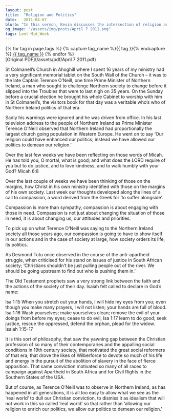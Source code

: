 ```yaml
---
layout: post
title:  "Religion and Politics"
date:   2011-04-07
blurb: "In this sermon, Kevin discusses the intersection of religion and politics, using historical examples from Northern Ireland, South Africa, and the USA. He emphasizes the importance of compassion and justice in politics, and warns against letting politics demean religion. The sermon draws on the words of Micah 6:8, urging us to do justice, love kindness, and walk humbly with God."
og_image: "/assets/img/posts/April 7 2011.png"
tags: Lent Mid_Week
---    
```

<div class="tag-pills">
  {% for tag in page.tags %}
    {% capture tag_name %}{{ tag }}{% endcapture %}
    <a href="{{ site.baseurl }}/tag/{{ tag_name }}" class="tag-pill">{{ tag_name }}</a>
  {% endfor %}
</div>
[Original PDF](/assets/pdf/April 7 2011.pdf)

St Colmanell’s Church in Ahoghill where I spent 16 years of my ministry had a very significant memorial tablet on the South Wall of the Church – it was to the late Captain Terence O’Neill, one time Prime Minister of Northern Ireland, a man who sought to challenge Northern society to change before it slipped into the Troubles that were to last nigh on 35 years. On the Sunday before a crucial election he brought his whole Cabinet to worship with him in St Colmanell’s, the visitors book for that day was a veritable who’s who of Northern Ireland politics of that era.

Sadly his warnings were ignored and he was driven from office. In his last television address to the people of Northern Ireland as Prime Minister Terence O’Neill observed that Northern Ireland had proportionally the largest church going population in Western Europe. He went on to say ‘Our religion could have enhanced our politics; instead we have allowed our politics to demean our religion.’

Over the last few weeks we have been reflecting on those words of Micah. He has told you, O mortal, what is good; and what does the LORD require of you but to do justice, and to love kindness, and to walk humbly with your God? Micah 6:8

Over the last couple of weeks we have been thinking of those on the margins, how Christ in his own ministry identified with those on the margins of his own society. Last week our thoughts developed along the lines of a call to compassion, a word derived from the Greek for ‘to suffer alongside’.

Compassion is more than sympathy, compassion is about engaging with those in need. Compassion is not just about changing the situation of those in need, it is about changing us, our attitudes and priorities.

To pick up on what Terence O’Neill was saying to the Northern Ireland society all those years ago, our compassion is going to have to show itself in our actions and in the case of society at large, how society orders its life, its politics.

As Desmond Tutu once observed in the course of the anti-apartheid struggle, when criticised for his stand on issues of justice in South African society; ‘Christians shouldn’t be just pulling people out of the river. We should be going upstream to find out who is pushing them in.’

The Old Testament prophets saw a very strong link between the faith and the actions of the society of their day. Isaiah felt called to declare in God’s name:

Isa 1:15 When you stretch out your hands, I will hide my eyes from you; even though you make many prayers, I will not listen; your hands are full of blood. Isa 1:16 Wash yourselves; make yourselves clean; remove the evil of your doings from before my eyes; cease to do evil, Isa 1:17 learn to do good; seek justice, rescue the oppressed, defend the orphan, plead for the widow. Isaiah 1:15-17

It is this sort of philosophy, that saw the yawning gap between the Christian profession of so many of their contemporaries and the appalling social conditions in 19th century society, that motivated the great social reformers of that era; that drove the likes of Wilberforce to devote so much of his life and energy in the pursuit of the abolition of slavery in the face of fierce opposition. That same conviction motivated so many of all races to campaign against Apartheid in South Africa and for Civil Rights in the Southern States of the USA.

But of course, as Terence O’Neill was to observe in Northern Ireland, as has happened in all generations, it is all too easy to allow what we see as the 'real world’ to dull our Christian conviction, to dismiss it as idealism that will not work in this so called ‘real world’ so that rather than ‘allowing our religion to enrich our politics, we allow our politics to demean our religion.’
